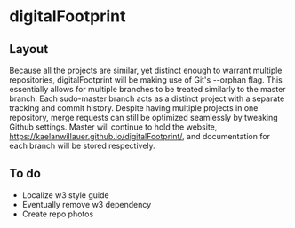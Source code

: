 # digitalFootprint

## Layout
Because all the projects are similar, yet distinct enough to warrant multiple repositories, digitalFootprint will be making use of Git's --orphan flag. This essentially allows for multiple branches to be treated similarly to the master branch. Each sudo-master branch acts as a distinct project with a separate tracking and commit history. Despite having multiple projects in one repository, merge requests can still be optimized seamlessly by tweaking Github settings. Master will continue to hold the website, https://kaelanwillauer.github.io/digitalFootprint/, and documentation for each branch will be stored respectively.
## To do
- Localize w3 style guide
- Eventually remove w3 dependency
- Create repo photos

